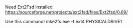 Need Ext2Fsd installed
https://sourceforge.net/projects/ext2fsd/files/Ext2fsd/0.69/

Use this command!
mke2fs.exe -t ext4 PHYSICALDRIVE1

